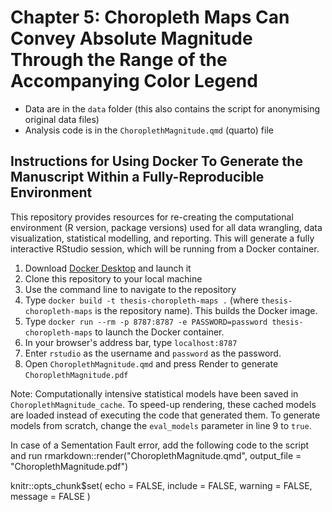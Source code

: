 # Chapter 5: Choropleth Maps Can Convey Absolute Magnitude Through the Range of the Accompanying Color Legend

* Data are in the `data` folder (this also contains the script for anonymising original data files)
* Analysis code is in the `ChoroplethMagnitude.qmd` (quarto) file

## Instructions for Using Docker To Generate the Manuscript Within a Fully-Reproducible Environment

This repository provides resources for re-creating the computational environment (R version, package versions) used for all data wrangling, data visualization, statistical modelling, and reporting. This will generate a fully interactive RStudio session, which will be running from a Docker container.

1. Download [Docker Desktop](https://www.docker.com) and launch it
2. Clone this repository to your local machine
3. Use the command line to navigate to the repository
4. Type `docker build -t thesis-choropleth-maps .` (where `thesis-choropleth-maps` is the repository name). This builds the Docker image.
5. Type `docker run --rm -p 8787:8787 -e PASSWORD=password thesis-choropleth-maps` to launch the Docker container.
6. In your browser's address bar, type `localhost:8787`
7. Enter `rstudio` as the username and `password` as the password. 
8. Open `ChoroplethMagnitude.qmd` and press Render to generate `ChoroplethMagnitude.pdf`

Note: Computationally intensive statistical models have been saved in `ChoroplethMagnitude_cache`. To speed-up rendering, these cached models are loaded instead of executing the code that generated them. To generate models from scratch, change the `eval_models` parameter in line 9 to `true`.

In case of a Sementation Fault error, add the following code to the script and run rmarkdown::render("ChoroplethMagnitude.qmd", output_file = "ChoroplethMagnitude.pdf")

knitr::opts_chunk$set(
  echo = FALSE, include = FALSE, warning = FALSE, message = FALSE
)
